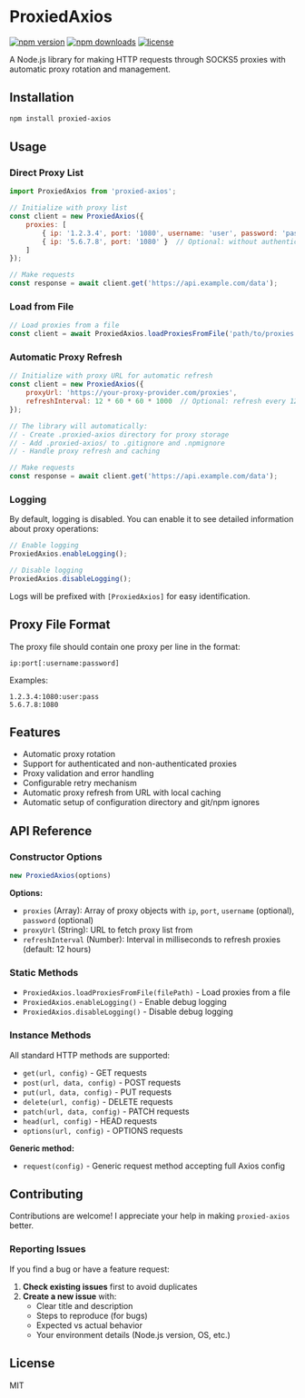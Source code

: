 # ProxiedAxios

[![npm version](https://badge.fury.io/js/proxied-axios.svg)](https://badge.fury.io/js/proxied-axios)
[![npm downloads](https://img.shields.io/npm/dm/proxied-axios.svg)](https://www.npmjs.com/package/proxied-axios)
[![license](https://img.shields.io/npm/l/proxied-axios.svg)](https://github.com/yourusername/proxied-axios/blob/main/LICENSE)

A Node.js library for making HTTP requests through SOCKS5 proxies with automatic proxy rotation and management.

## Installation

```bash
npm install proxied-axios
```

## Usage

### Direct Proxy List
```javascript
import ProxiedAxios from 'proxied-axios';

// Initialize with proxy list
const client = new ProxiedAxios({
    proxies: [
        { ip: '1.2.3.4', port: '1080', username: 'user', password: 'pass' },
        { ip: '5.6.7.8', port: '1080' }  // Optional: without authentication
    ]
});

// Make requests
const response = await client.get('https://api.example.com/data');
```

### Load from File
```javascript
// Load proxies from a file
const client = await ProxiedAxios.loadProxiesFromFile('path/to/proxies.txt');
```

### Automatic Proxy Refresh
```javascript
// Initialize with proxy URL for automatic refresh
const client = new ProxiedAxios({
    proxyUrl: 'https://your-proxy-provider.com/proxies',
    refreshInterval: 12 * 60 * 60 * 1000  // Optional: refresh every 12 hours
});

// The library will automatically:
// - Create .proxied-axios directory for proxy storage
// - Add .proxied-axios/ to .gitignore and .npmignore
// - Handle proxy refresh and caching

// Make requests
const response = await client.get('https://api.example.com/data');
```

### Logging

By default, logging is disabled. You can enable it to see detailed information about proxy operations:

```javascript
// Enable logging
ProxiedAxios.enableLogging();

// Disable logging
ProxiedAxios.disableLogging();
```

Logs will be prefixed with `[ProxiedAxios]` for easy identification.

## Proxy File Format

The proxy file should contain one proxy per line in the format:
```
ip:port[:username:password]
```

Examples:
```
1.2.3.4:1080:user:pass
5.6.7.8:1080
```

## Features

- Automatic proxy rotation
- Support for authenticated and non-authenticated proxies
- Proxy validation and error handling
- Configurable retry mechanism
- Automatic proxy refresh from URL with local caching
- Automatic setup of configuration directory and git/npm ignores

## API Reference

### Constructor Options

```javascript
new ProxiedAxios(options)
```

**Options:**
- `proxies` (Array): Array of proxy objects with `ip`, `port`, `username` (optional), `password` (optional)
- `proxyUrl` (String): URL to fetch proxy list from
- `refreshInterval` (Number): Interval in milliseconds to refresh proxies (default: 12 hours)

### Static Methods

- `ProxiedAxios.loadProxiesFromFile(filePath)` - Load proxies from a file
- `ProxiedAxios.enableLogging()` - Enable debug logging
- `ProxiedAxios.disableLogging()` - Disable debug logging

### Instance Methods

All standard HTTP methods are supported:
- `get(url, config)` - GET requests
- `post(url, data, config)` - POST requests
- `put(url, data, config)` - PUT requests
- `delete(url, config)` - DELETE requests
- `patch(url, data, config)` - PATCH requests
- `head(url, config)` - HEAD requests
- `options(url, config)` - OPTIONS requests

**Generic method:**
- `request(config)` - Generic request method accepting full Axios config

## Contributing

Contributions are welcome! I appreciate your help in making `proxied-axios` better.

### Reporting Issues

If you find a bug or have a feature request:

1. **Check existing issues** first to avoid duplicates
2. **Create a new issue** with:
   - Clear title and description
   - Steps to reproduce (for bugs)
   - Expected vs actual behavior
   - Your environment details (Node.js version, OS, etc.)

## License

MIT 